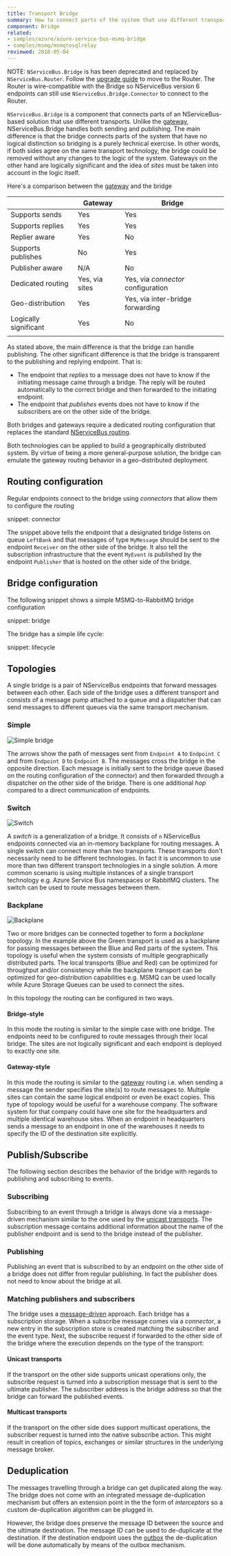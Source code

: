 ```yaml
---
title: Transport Bridge
summary: How to connect parts of the system that use different transports 
component: Bridge
related:
- samples/azure/azure-service-bus-msmq-bridge
- samples/msmq/msmqtosqlrelay
reviewed: 2018-05-04
---
```


NOTE: `NServiceBus.Bridge` is has been deprecated and replaced by `NServiceBus.Router`. Follow the [upgrade guide](/nservicebus/bridge/bridge-router.md) to move to the Router. The Router is wire-compatible with the Bridge so NServiceBus version 6 endpoints can still use `NServiceBus.Bridge.Connector` to connect to the Router.

`NServiceBus.Bridge` is a component that connects parts of an NServiceBus-based solution that use different transports. Unlike the [gateway](/nservicebus/gateway/), NServiceBus.Bridge handles both sending and publishing. The main difference is that the bridge connects parts of the system that have no logical distinction so bridging is a purely technical exercise. In other words, if both sides agree on the same transport technology, the bridge could be removed without any changes to the logic of the system. Gateways on the other hand are logically significant and the idea of *sites* must be taken into account in the logic itself.

Here's a comparison between the [gateway](/nservicebus/gateway/) and the bridge

|                       | Gateway          | Bridge                        |
|-----------------------|------------------|-------------------------------|
| Supports sends        | Yes              | Yes                           |
| Supports replies      | Yes              | Yes                           |
| Replier aware         | Yes              | No                            |
| Supports publishes    | No               | Yes                           |
| Publisher aware       | N/A              | No                            |
| Dedicated routing     | Yes, via sites   | Yes, via *connector* configuration |
| Geo-distribution      | Yes              | Yes, via inter-bridge forwarding |
| Logically significant | Yes              | No                            |
|                       |                  |                               |

As stated above, the main difference is that the bridge can handle publishing. The other significant difference is that the bridge is transparent to the publishing and replying endpoint. That is:

 * The endpoint that *replies* to a message does not have to know if the initiating message came through a bridge. The reply will be routed automatically to the correct bridge and then forwarded to the initiating endpoint.
 * The endpoint that *publishes* events does not have to know if the subscribers are on the other side of the bridge.

Both bridges and gateways require a dedicated routing configuration that replaces the standard [NServiceBus routing](/nservicebus/messaging/routing.md).

Both technologies can be applied to build a geographically distributed system. By virtue of being a more general-purpose solution, the bridge can emulate the gateway routing behavior in a geo-distributed deployment.


## Routing configuration

Regular endpoints connect to the bridge using *connectors* that allow them to configure the routing

snippet: connector

The snippet above tells the endpoint that a designated bridge listens on queue `LeftBank` and that messages of type `MyMessage` should be sent to the endpoint `Receiver` on the other side of the bridge. It also tell the subscription infrastructure that the event `MyEvent` is published by the endpoint `Publisher` that is hosted on the other side of the bridge.


## Bridge configuration

The following snippet shows a simple MSMQ-to-RabbitMQ bridge configuration

snippet: bridge

The bridge has a simple life cycle:

snippet: lifecycle


## Topologies

A single bridge is a pair of NServiceBus endpoints that forward messages between each other. Each side of the bridge uses a different transport and consists of a message pump attached to a queue and a dispatcher that can send messages to different queues via the same transport mechanism.


### Simple

![Simple bridge](simple.svg)

The arrows show the path of messages sent from `Endpoint A` to `Endpoint C` and from `Endpoint D` to `Endpoint B`. The messages cross the bridge in the opposite direction. Each message is initially sent to the bridge queue (based on the routing configuration of the connector) and then forwarded through a dispatcher on the other side of the bridge. There is one additional *hop* compared to a direct communication of endpoints.


### Switch

![Switch](switch.svg)

A _switch_ is a generalization of a bridge. It consists of `n` NServiceBus endpoints connected via an in-memory backplane for routing messages. A single switch can connect more than two transports. These transports don't necessarily need to be different technologies. In fact it is uncommon to use more than two different transport technologies in a single solution. A more common scenario is using multiple instances of a single transport technology e.g. Azure Service Bus namespaces or RabbitMQ clusters. The switch can be used to route messages between them.

### Backplane

![Backplane](backplane.svg)

Two or more bridges can be connected together to form a _backplane_ topology. In the example above the Green transport is used as a backplane for passing messages between the Blue and Red parts of the system. This topology is useful when the system consists of multiple geographically distributed parts. The local transports (Blue and Red) can be optimized for throughput and/or consistency while the backplane transport can be optimized for geo-distribution capabilities e.g. MSMQ can be used locally while Azure Storage Queues can be used to connect the sites.

In this topology the routing can be configured in two ways.

#### Bridge-style

In this mode the routing is similar to the simple case with one bridge. The endpoints need to be configured to route messages through their local bridge. The sites are not logically significant and each endpoint is deployed to exactly one site.

#### Gateway-style

In this mode the routing is similar to the [gateway](/nservicebus/gateway/) routing i.e. when sending a message the sender specifies the site(s) to route messages to. Multiple sites can contain the same logical endpoint or even be exact copies. This type of topology would be useful for a warehouse company. The software system for that company could have one site for the headquarters and multiple identical warehouse sites. When an endpoint in headquarters sends a message to an endpoint in one of the warehouses it needs to specify the ID of the destination site explicitly.
  

## Publish/Subscribe

The following section describes the behavior of the bridge with regards to publishing and subscribing to events.

### Subscribing

Subscribing to an event through a bridge is always done via a message-driven mechanism similar to the one used by the [unicast transports](/transports/types.md#unicast-only-transports). The subscription message contains additional information about the name of the publisher endpoint and is send to the bridge instead of the publisher.


### Publishing

Publishing an event that is subscribed to by an endpoint on the other side of a bridge does not differ from regular publishing. In fact the publisher does not need to know about the bridge at all.


### Matching publishers and subscribers

The bridge uses a [message-driven](/nservicebus/messaging/publish-subscribe/#mechanics-message-driven-persistence-based) approach. Each bridge has a subscription storage. When a subscribe message comes via a *connector*, a new entry in the subscription store is created matching the subscriber and the event type. Next, the subscribe request if forwarded to the other side of the bridge where the execution depends on the type of the transport:


#### Unicast transports

If the transport on the other side supports unicast operations only, the subscribe request is turned into a subscription message that is sent to the ultimate publisher. The subscriber address is the bridge address so that the bridge can forward the published events.


#### Multicast transports

If the transport on the other side does support multicast operations, the subscriber request is turned into the native subscribe action. This might result in creation of topics, exchanges or similar structures in the underlying message broker.


## Deduplication

The messages travelling through a bridge can get duplicated along the way. The bridge does not come with an integrated message de-duplication mechanism but offers an extension point in the the form of *interceptors* so a custom de-duplication algorithm can be plugged in.

However, the bridge does preserve the message ID between the source and the ultimate destination. The message ID can be used to de-duplicate at the destination. If the destination endpoint uses the [outbox](/nservicebus/outbox/) the de-duplication will be done automatically by means of the outbox mechanism.
